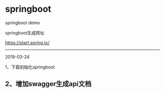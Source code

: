 # springboot
springboot demo

springboot生成网址

https://start.spring.io/

------

2019-03-24

1、下载初始化springboot

2、增加swagger生成api文档
------

